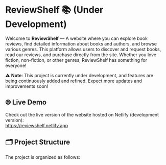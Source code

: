 # ReviewShelf 📚 (Under Development)

Welcome to **ReviewShelf** — A website where you can explore book reviews, find detailed information about books and authors, and browse various genres. This platform allows users to discover and request books, read our reviews, and purchase directly from the site. Whether you love fiction, non-fiction, or other genres, ReviewShelf has something for everyone!

⚠️ **Note**: This project is currently under development, and features are being continuously added and refined. Expect more updates and improvements soon!

## 🌐 Live Demo

Check out the live version of the website hosted on Netlify (development version):  
 https://reviewshelf.netlify.app 
## 🗂 Project Structure

The project is organized as follows:

